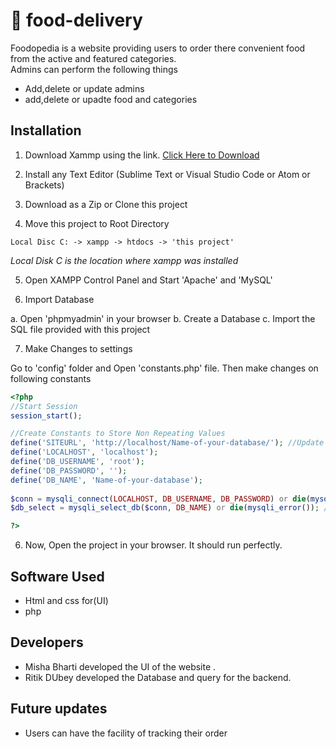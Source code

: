 # 🥘 food-delivery
   Foodopedia is a website providing users to order there convenient food from the active and featured categories.  
   Admins can perform the following things 
   - Add,delete or update admins
   - add,delete or upadte food and categories
 

## Installation
1.  Download Xammp using the  link.
    [Click Here to Download](https://www.apachefriends.org/index.html)

2. Install any Text Editor (Sublime Text or Visual Studio Code or Atom or Brackets)

3. Download as a Zip or Clone this project
4. Move this project to Root Directory
```
Local Disc C: -> xampp -> htdocs -> 'this project'
```
*Local Disk C is the location where xampp was installed*

5. Open XAMPP Control Panel and Start 'Apache' and 'MySQL'

6. Import Database

a. Open 'phpmyadmin' in your browser
b. Create a Database
c. Import the SQL file provided with this project

7. Make Changes to settings

Go to 'config' folder and Open 'constants.php' file. Then make changes on following constants
```php
<?php 
//Start Session
session_start();

//Create Constants to Store Non Repeating Values
define('SITEURL', 'http://localhost/Name-of-your-database/'); //Update the home URL of the project if you have changed port number or it's live on server
define('LOCALHOST', 'localhost');
define('DB_USERNAME', 'root');
define('DB_PASSWORD', '');
define('DB_NAME', 'Name-of-your-database');
    
$conn = mysqli_connect(LOCALHOST, DB_USERNAME, DB_PASSWORD) or die(mysqli_error()); //Database Connection
$db_select = mysqli_select_db($conn, DB_NAME) or die(mysqli_error()); //SElecting Database 

?>
```

6. Now, Open the project in your browser. It should run perfectly.  
## Software Used
- Html and css for(UI)
- php


## Developers
 - Misha Bharti developed the UI of the website .
 - Ritik DUbey developed the Database and query for the backend.
 
## Future updates 
- Users can have the facility of tracking their order

